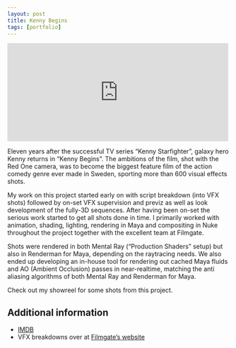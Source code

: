 ```yaml
---
layout: post
title: Kenny Begins
tags: [portfolio]
---
```


<p>
<iframe src="https://player.vimeo.com/video/9684926" width="500" height="222" frameborder="0" webkitallowfullscreen mozallowfullscreen allowfullscreen></iframe>
</p>

<!--more-->

Eleven years after the successful TV series “Kenny Starfighter”, galaxy hero Kenny returns in “Kenny Begins”. The ambitions of the film, shot with the Red One camera, was to become the biggest feature film of the action comedy genre ever made in Sweden, sporting more than 600 visual effects shots.

My work on this project started early on with script breakdown (into VFX shots) followed by on-set VFX supervision and previz as well as look development of the fully-3D sequences. After having been on-set the serious work started to get all shots done in time. I primarily worked with animation, shading, lighting, rendering in Maya and compositing in Nuke throughout the project together with the excellent team at Filmgate.

Shots were rendered in both Mental Ray (“Production Shaders” setup) but also in Renderman for Maya, depending on the raytracing needs. We also ended up developing an in-house tool for rendering out cached Maya fluids and AO (Ambient Occlusion) passes in near-realtime, matching the anti aliasing algorithms of both Mental Ray and Renderman for Maya.

Check out my showreel for some shots from this project.

## Additional information

- [IMDB](http://www.imdb.com/title/tt1278180/)
- VFX breakdowns over at [Filmgate’s website](http://www.filmgate.se)

